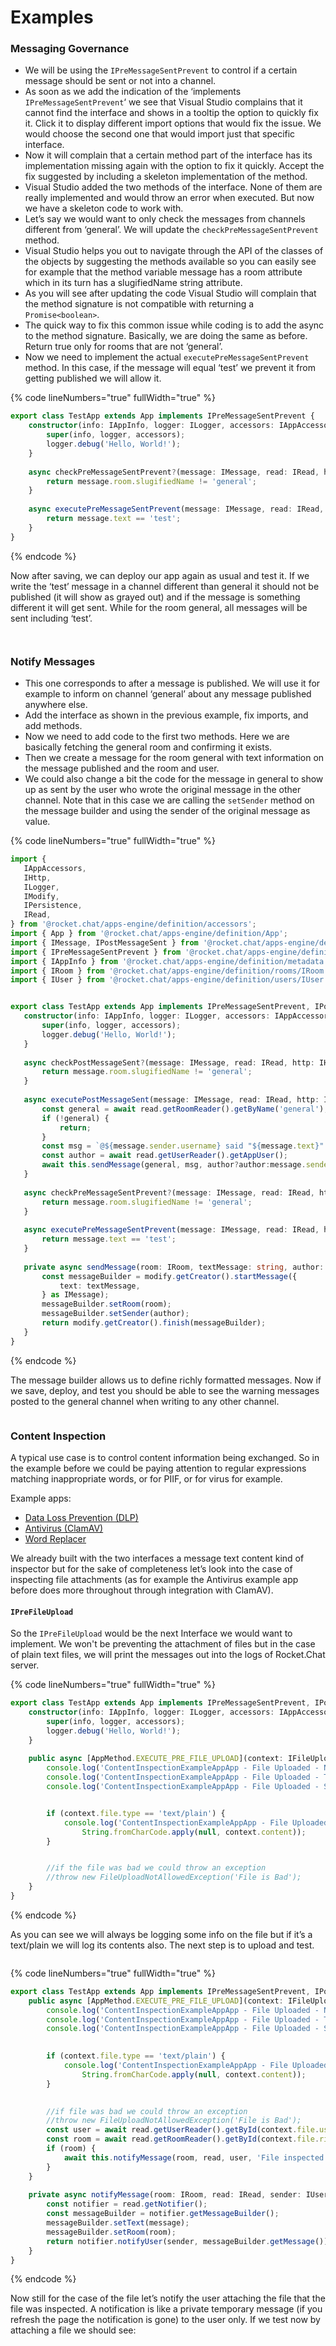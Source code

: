 # Examples

### Messaging Governance

* We will be using the `IPreMessageSentPrevent` to control if a certain message should be sent or not into a channel.&#x20;
* As soon as we add the indication of the ‘implements `IPreMessageSentPrevent`‘ we see that Visual Studio complains that it cannot find the interface and shows in a tooltip the option to quickly fix it. Click it to display different import options that would fix the issue. We would choose the second one that would import just that specific interface.
* Now it will complain that a certain method part of the interface has its implementation missing again with the option to fix it quickly. Accept the fix suggested by including a skeleton implementation of the method.&#x20;
* Visual Studio added the two methods of the interface. None of them are really implemented and would throw an error when executed. But now we have a skeleton code to work with.&#x20;
* Let’s say we would want to only check the messages from channels different from ‘general’. We will update the `checkPreMessageSentPrevent` method.&#x20;
* Visual Studio helps you out to navigate through the API of the classes of the objects by suggesting the methods available so you can easily see for example that the method variable message has a room attribute which in its turn has a slugifiedName string attribute.&#x20;
* As you will see after updating the code Visual Studio will complain that the method signature is not compatible with returning a `Promise<boolean>`.&#x20;
* The quick way to fix this common issue while coding is to add the async to the method signature. Basically, we are doing the same as before. Return true only for rooms that are not ‘general’.&#x20;
* Now we need to implement the actual `executePreMessageSentPrevent` method. In this case, if the message will equal ‘test’ we prevent it from getting published we will allow it.

{% code lineNumbers="true" fullWidth="true" %}
```typescript
export class TestApp extends App implements IPreMessageSentPrevent {
    constructor(info: IAppInfo, logger: ILogger, accessors: IAppAccessors) {
        super(info, logger, accessors);
        logger.debug('Hello, World!');
    }
    
    async checkPreMessageSentPrevent?(message: IMessage, read: IRead, http: IHttp): Promise<boolean> {
        return message.room.slugifiedName != 'general';
    }
    
    async executePreMessageSentPrevent(message: IMessage, read: IRead, http: IHttp, persistence: IPersistence): Promise<boolean> {
        return message.text == 'test';
    }
}
```
{% endcode %}

Now after saving, we can deploy our app again as usual and test it. If we write the ‘test’ message in a channel different than general it should not be published (it will show as grayed out) and if the message is something different it will get sent. While for the room general, all messages will be sent including ‘test’.

<div align="left">

<figure><img src="https://lh5.googleusercontent.com/DfNAWhdSsUbrXSQNI0Us3dffbntvzNhGPfHXRYn-8cGbWlj3zZiKm7nKVzn6KIQzfMoxz3zFGT-bHjJtGAEC_5r8b1AXgYgGaUUzLEwUstKSw8TPsdWOADidSa5BBanSqWiQ7_iqxg-VNVcfjvXPByk" alt=""><figcaption></figcaption></figure>

</div>

<div align="left">

<figure><img src="https://lh4.googleusercontent.com/dFCTutpqP_AF3a1BzY-9L5f3eew47IMSfgqBPY2AGFMJF6B0At5feUhwI6e3afyYcM5uEKJnyJKvElEVBQ2_9NUl_4DMD04rhkgKDl37j0EvzmQoj38bohFQvzjLIaXI2_wocleADA6qMUcPf-YQReo" alt=""><figcaption></figcaption></figure>

</div>

### Notify Messages

* This one corresponds to after a message is published. We will use it for example to inform on channel ‘general’ about any message published anywhere else.&#x20;
* Add the interface as shown in the previous example, fix imports, and add methods.&#x20;
* Now we need to add code to the first two methods. Here we are basically fetching the general room and confirming it exists.&#x20;
* Then we create a message for the room general with text information on the message published and the room and user.&#x20;
* We could also change a bit the code for the message in general to show up as sent by the user who wrote the original message in the other channel. Note that in this case we are calling the `setSender` method on the message builder and using the sender of the original message as value.

{% code lineNumbers="true" fullWidth="true" %}
```typescript
import {
   IAppAccessors,
   IHttp,
   ILogger,
   IModify,
   IPersistence,
   IRead,
} from '@rocket.chat/apps-engine/definition/accessors';
import { App } from '@rocket.chat/apps-engine/definition/App';
import { IMessage, IPostMessageSent } from '@rocket.chat/apps-engine/definition/messages';
import { IPreMessageSentPrevent } from '@rocket.chat/apps-engine/definition/messages/IPreMessageSentPrevent';
import { IAppInfo } from '@rocket.chat/apps-engine/definition/metadata';
import { IRoom } from '@rocket.chat/apps-engine/definition/rooms/IRoom';
import { IUser } from '@rocket.chat/apps-engine/definition/users/IUser';


export class TestApp extends App implements IPreMessageSentPrevent, IPostMessageSent {
   constructor(info: IAppInfo, logger: ILogger, accessors: IAppAccessors) {
       super(info, logger, accessors);
       logger.debug('Hello, World!');
   }
   
   async checkPostMessageSent?(message: IMessage, read: IRead, http: IHttp): Promise<boolean> {
       return message.room.slugifiedName != 'general';
   }
   
   async executePostMessageSent(message: IMessage, read: IRead, http: IHttp, persistence: IPersistence, modify: IModify): Promise<void> {
       const general = await read.getRoomReader().getByName('general');
       if (!general) {
           return;
       }
       const msg = `@${message.sender.username} said "${message.text}" in #${message.room.displayName}`;
       const author = await read.getUserReader().getAppUser();
       await this.sendMessage(general, msg, author?author:message.sender, modify);
   }
   
   async checkPreMessageSentPrevent?(message: IMessage, read: IRead, http: IHttp): Promise<boolean> {
       return message.room.slugifiedName != 'general';
   }
   
   async executePreMessageSentPrevent(message: IMessage, read: IRead, http: IHttp, persistence: IPersistence): Promise<boolean> {
       return message.text == 'test';
   }
   
   private async sendMessage(room: IRoom, textMessage: string, author: IUser, modify: IModify) {
       const messageBuilder = modify.getCreator().startMessage({
           text: textMessage,
       } as IMessage);
       messageBuilder.setRoom(room);
       messageBuilder.setSender(author);
       return modify.getCreator().finish(messageBuilder);
   }
}
```
{% endcode %}

The message builder allows us to define richly formatted messages. Now if we save, deploy, and test you should be able to see the warning messages posted to the general channel when writing to any other channel.&#x20;

<div align="left">

<figure><img src="https://lh5.googleusercontent.com/ewAq6AbbvEsLGW7Bk3orChVhTNkPqjuzZ6qvTMWNW2gdOVTvYa77Z0SMRKy-lQgzDPPB61ScAUI3KhyAxkzeFc-s48UCaLfMfBZiaXjYh93fGSE0Kaf86I5odzebjijuLI0rW0pAKzw53zLrQT019R4" alt=""><figcaption></figcaption></figure>

</div>

### Content Inspection

A typical use case is to control content information being exchanged. So in the example before we could be paying attention to regular expressions matching inappropriate words, or for PIIF, or for virus for example.&#x20;

Example apps:

* [Data Loss Prevention (DLP)](https://docs.rocket.chat/extend-rocket.chat-capabilities/rocket.chat-marketplace/rocket.chat-public-apps-guides/data-loss-prevention-dlp-app)
* [Antivirus (ClamAV)](https://docs.rocket.chat/use-rocket.chat/user-guides/security-bundle/antivirus-clamav-app)
* [Word Replacer](https://www.rocket.chat/apps/word-replacer)

We already built with the two interfaces a message text content kind of inspector but for the sake of completeness let’s look into the case of inspecting file attachments (as for example the Antivirus example app before does more throughout through integration with ClamAV).

#### `IPreFileUpload`&#x20;

So the `IPreFileUpload` would be the next Interface we would want to implement. We won't be preventing the attachment of files but in the case of plain text files, we will print the messages out into the logs of Rocket.Chat server.

{% code lineNumbers="true" fullWidth="true" %}
```typescript
export class TestApp extends App implements IPreMessageSentPrevent, IPostMessageSent, IPreFileUpload {
    constructor(info: IAppInfo, logger: ILogger, accessors: IAppAccessors) {
        super(info, logger, accessors);
        logger.debug('Hello, World!');
    }
   
    public async [AppMethod.EXECUTE_PRE_FILE_UPLOAD](context: IFileUploadContext, read: IRead, http: IHttp, persis: IPersistence, modify: IModify): Promise<void> {
        console.log('ContentInspectionExampleAppApp - File Uploaded - Name: ' + context.file.name);
        console.log('ContentInspectionExampleAppApp - File Uploaded - Type: ' + context.file.type);
        console.log('ContentInspectionExampleAppApp - File Uploaded - Size: ' + context.file.size);


        if (context.file.type == 'text/plain') {
            console.log('ContentInspectionExampleAppApp - File Uploaded - Content: ' +
                String.fromCharCode.apply(null, context.content));
        }


        //if the file was bad we could throw an exception
        //throw new FileUploadNotAllowedException('File is Bad');
    }
}
```
{% endcode %}

As you can see we will always be logging some info on the file but if it’s a text/plain we will log its contents also. The next step is to upload and test.&#x20;

<div align="left">

<figure><img src="https://lh6.googleusercontent.com/ExEYBqRy7ypZ_tx0XfNHDNKenM5jsOjjQq0e8ywS95SPzHnzq4CpqooYSZt7Fvsdnwo5dnbzgi_zXGnCHYJBECT1sHlx7CFcvI_Ap7JiS47s0939sWPDPVBgSmkn2a3mutmskaS9p57KWRps2yPyJAM" alt=""><figcaption></figcaption></figure>

</div>

{% code lineNumbers="true" fullWidth="true" %}
```typescript
export class TestApp extends App implements IPreMessageSentPrevent, IPostMessageSent, IPreFileUpload {
    public async [AppMethod.EXECUTE_PRE_FILE_UPLOAD](context: IFileUploadContext, read: IRead, http: IHttp, persis: IPersistence, modify: IModify): Promise<void> {
        console.log('ContentInspectionExampleAppApp - File Uploaded - Name: ' + context.file.name);
        console.log('ContentInspectionExampleAppApp - File Uploaded - Type: ' + context.file.type);
        console.log('ContentInspectionExampleAppApp - File Uploaded - Size: ' + context.file.size);
 

        if (context.file.type == 'text/plain') {
            console.log('ContentInspectionExampleAppApp - File Uploaded - Content: ' +
                String.fromCharCode.apply(null, context.content));
        }
 

        //if file was bad we could throw an exception
        //throw new FileUploadNotAllowedException('File is Bad');
        const user = await read.getUserReader().getById(context.file.userId);
        const room = await read.getRoomReader().getById(context.file.rid);
        if (room) {
            await this.notifyMessage(room, read, user, 'File inspected - Check logs');
        }
    }
    
    private async notifyMessage(room: IRoom, read: IRead, sender: IUser, message: string): Promise<void> {
        const notifier = read.getNotifier();
        const messageBuilder = notifier.getMessageBuilder();
        messageBuilder.setText(message);
        messageBuilder.setRoom(room);
        return notifier.notifyUser(sender, messageBuilder.getMessage());
    }
}
```
{% endcode %}

Now still for the case of the file let’s notify the user attaching the file that the file was inspected. A notification is like a private temporary message (if you refresh the page the notification is gone) to the user only. If we test now by attaching a file we should see:

<div align="left">

<figure><img src="https://lh5.googleusercontent.com/2YmtCb8p1fqkm3Z4gqhCeGmuuIdSaM4wDx0RjCW51WtRXsMqX-FdrADg-n7_mIk1WHdKRPsvfgNa0HG0pru9Hli-_FMzb6BxC_2jONvAFR8dApCCFPE4hkjNbTEYdajKxwKGbBNMXsTBaYX2KFJfpkE" alt=""><figcaption></figcaption></figure>

</div>
